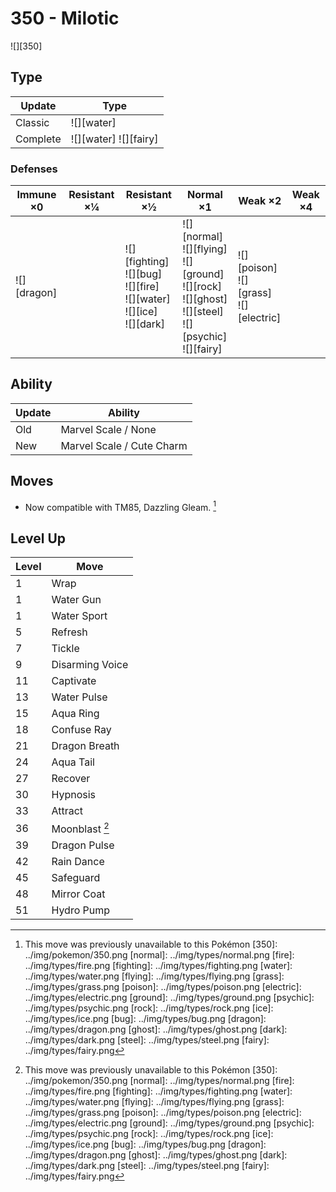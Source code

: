# 350 - Milotic
![][350]

## Type

Update   | Type
---      | ---
Classic  | ![][water]
Complete | ![][water]  ![][fairy]

### Defenses

Immune ×0       | Resistant ×¼ | Resistant ×½                                                                      | Normal ×1                                                                                                            | Weak ×2                                        | Weak ×4
---             | ---          | ---                                                                               | ---                                                                                                                  | ---                                            | ---
![][dragon]<br> | &nbsp;       | ![][fighting]<br>![][bug]<br>![][fire]<br>![][water]<br>![][ice]<br>![][dark]<br> | ![][normal]<br>![][flying]<br>![][ground]<br>![][rock]<br>![][ghost]<br>![][steel]<br>![][psychic]<br>![][fairy]<br> | ![][poison]<br>![][grass]<br>![][electric]<br> | &nbsp;

## Ability

Update | Ability
---    | ---
Old    | Marvel Scale / None
New    | Marvel Scale / Cute Charm

## Moves

 - Now compatible with TM85, Dazzling Gleam. [^1]

## Level Up

Level | Move
---   | ---
1     | Wrap
1     | Water Gun
1     | Water Sport
5     | Refresh
7     | Tickle
9     | Disarming Voice
11    | Captivate
13    | Water Pulse
15    | Aqua Ring
18    | Confuse Ray
21    | Dragon Breath
24    | Aqua Tail
27    | Recover
30    | Hypnosis
33    | Attract
36    | Moonblast [^1]
39    | Dragon Pulse
42    | Rain Dance
45    | Safeguard
48    | Mirror Coat
51    | Hydro Pump

[^1]: This move was previously unavailable to this Pokémon
[350]: ../img/pokemon/350.png
[normal]: ../img/types/normal.png
[fire]: ../img/types/fire.png
[fighting]: ../img/types/fighting.png
[water]: ../img/types/water.png
[flying]: ../img/types/flying.png
[grass]: ../img/types/grass.png
[poison]: ../img/types/poison.png
[electric]: ../img/types/electric.png
[ground]: ../img/types/ground.png
[psychic]: ../img/types/psychic.png
[rock]: ../img/types/rock.png
[ice]: ../img/types/ice.png
[bug]: ../img/types/bug.png
[dragon]: ../img/types/dragon.png
[ghost]: ../img/types/ghost.png
[dark]: ../img/types/dark.png
[steel]: ../img/types/steel.png
[fairy]: ../img/types/fairy.png
